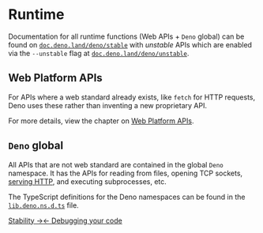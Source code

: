 # Runtime

Documentation for all runtime functions (Web APIs + `Deno` global) can be found
on [`doc.deno.land/deno/stable`](https://doc.deno.land/deno/stable@$CLI_VERSION)
with _unstable_ APIs which are enabled via the `--unstable` flag at
[`doc.deno.land/deno/unstable`](https://doc.deno.land/deno/unstable@$CLI_VERSION).

## Web Platform APIs

For APIs where a web standard already exists, like `fetch` for HTTP requests,
Deno uses these rather than inventing a new proprietary API.

For more details, view the chapter on
[Web Platform APIs](./runtime/web_platform_apis.md).

## `Deno` global

All APIs that are not web standard are contained in the global `Deno` namespace.
It has the APIs for reading from files, opening TCP sockets,
[serving HTTP](./runtime/http_server_apis.md), and executing subprocesses, etc.

The TypeScript definitions for the Deno namespaces can be found in the
[`lib.deno.ns.d.ts`](https://github.com/denoland/deno/blob/$CLI_VERSION/cli/dts/lib.deno.ns.d.ts)
file.


[Stability →](./runtime/stability.md)[← Debugging your code](./getting_started/debugging_your_code.md)